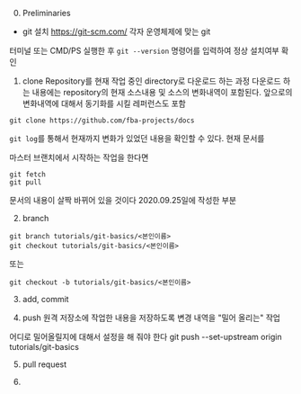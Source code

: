 0. Preliminaries
- git 설치
https://git-scm.com/
각자 운영체제에 맞는 git 

터미널 또는 CMD/PS 실행한 후  ```git --version``` 명령어를 입력하여 정상 설치여부 확인


1. clone
Repository를 현재 작업 중인 directory로 다운로드 하는 과정
다운로드 하는 내용에는 repository의 현재 소스내용 및 소스의 변화내역이 포함된다.
앞으로의 변화내역에 대해서 동기화를 시킬 레퍼런스도 포함

```
git clone https://github.com/fba-projects/docs
```

```git log```를 통해서 현재까지 변화가 있었던 내용을 확인할 수 있다. 현재 문서를 



마스터 브랜치에서 시작하는 작업을 한다면

```
git fetch
git pull
```

문서의 내용이 살짝 바뀌어 있을 것이다
2020.09.25일에 작성한 부분



2. branch

```
git branch tutorials/git-basics/<본인이름>
git checkout tutorials/git-basics/<본인이름>
```
또는
```
git checkout -b tutorials/git-basics/<본인이름>
```




3. add, commit 




4. push 
원격 저장소에 작업한 내용을 저장하도록 변경 내역을 "밀어 올리는" 작업


어디로 밀어올릴지에 대해서 설정을 해 줘야 한다
    git push --set-upstream origin tutorials/git-basics

5. pull request


6. 